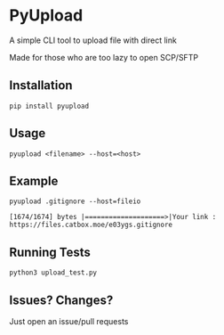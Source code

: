 # PyUpload
A simple CLI tool to upload file with direct link

Made for those who are too lazy to open SCP/SFTP

## Installation
```
pip install pyupload
```

## Usage

```
pyupload <filename> --host=<host>
```

## Example
```
pyupload .gitignore --host=fileio

[1674/1674] bytes |====================>|Your link : https://files.catbox.moe/e03ygs.gitignore
```

## Running Tests
```
python3 upload_test.py
```

## Issues? Changes?
Just open an issue/pull requests